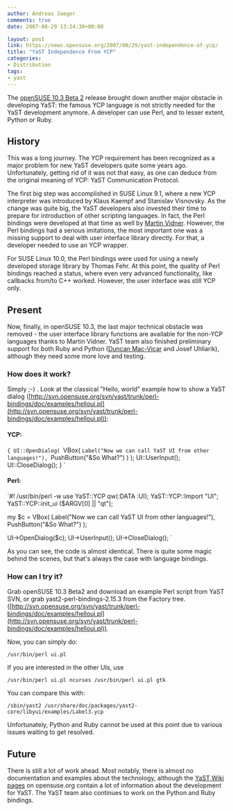 ```yaml
---
author: Andreas Jaeger
comments: true
date: 2007-08-29 13:24:38+00:00

layout: post
link: https://news.opensuse.org/2007/08/29/yast-independence-of-ycp/
title: "YaST Independence From YCP"
categories:
- Distribution
tags:
- yast
---
```

The [openSUSE 10.3 Beta 2](https://news.opensuse.org/?p=155) release brought down another major obstacle in developing YaST: the famous YCP language is not strictly needed for the YaST development anymore. A developer can use Perl, and to lesser extent, Python or Ruby.

<!-- more -->


## History


This was a long journey. The YCP requirement has been recognized as a major problem for new YaST developers quite some years ago. Unfortunately, getting rid of it was not that easy, as one can deduce from the original meaning of YCP: YaST Communication Protocol.

The first big step was accomplished in SUSE Linux 9.1, where a new YCP interpreter was introduced by Klaus Kaempf and Stanislav Visnovsky. As the change was quite big, the YaST developers also invested their time to prepare for introduction of other scripting  languages. In fact, the Perl bindings were developed at that time as well by [Martin Vidner](http://en.opensuse.org/User:Mvidner). However, the Perl bindings had a serious  imitations, the most important one was a missing support to deal with user interface library directly. For that, a developer needed to use an YCP wrapper.

For SUSE Linux 10.0, the Perl bindings were used for using a newly developed storage library by Thomas Fehr. At this point, the quality of Perl bindings reached a status, where even very advanced functionality, like callbacks from/to C++ worked. However, the user
interface was still YCP only.


## Present


Now, finally, in openSUSE 10.3, the last major technical obstacle was removed - the user interface library functions are available for the non-YCP languages thanks to Martin Vidner. YaST team also finished preliminary support for both Ruby and Python ([Duncan Mac-Vicar](http://en.opensuse.org/User:Dmacvicar) and Josef Uhliarik), although they need some more love and testing.


### How does it work?


Simply ;-) . Look at the classical "Hello, world" example how to show a YaST dialog ([http://svn.opensuse.org/svn/yast/trunk/perl-bindings/doc/examples/helloui.pl](http://svn.opensuse.org/svn/yast/trunk/perl-bindings/doc/examples/helloui.pl)):


#### YCP:



`{
UI::OpenDialog(
`VBox(
`Label("Now we can call YaST UI from other languages!"),
`PushButton("&So What?")
)
);
UI::UserInput();
UI::CloseDialog();
}
`


#### Perl:


`#! /usr/bin/perl -w
use YaST::YCP qw(:DATA :UI);
YaST::YCP::Import "UI";
YaST::YCP::init_ui ($ARGV[0] || "qt");

my $c = VBox(
Label("Now we can call YaST UI from other languages!"),
PushButton("&So What?")
);

UI->OpenDialog($c);
UI->UserInput();
UI->CloseDialog();
`

As you can see, the code is almost identical. There is quite some magic behind the scenes, but that's always the case with language bindings.


### How can I try it?


Grab openSUSE 10.3 Beta2 and download an example Perl script from YaST SVN, or grab yast2-perl-bindings-2.15.3 from the Factory tree. ([http://svn.opensuse.org/svn/yast/trunk/perl-bindings/doc/examples/helloui.pl](http://svn.opensuse.org/svn/yast/trunk/perl-bindings/doc/examples/helloui.pl)).

Now, you can simply do:

`/usr/bin/perl ui.pl`

If you are interested in the other UIs, use

`/usr/bin/perl ui.pl ncurses
/usr/bin/perl ui.pl gtk
`

You can compare this with:

`/sbin/yast2 /usr/share/doc/packages/yast2-core/libyui/examples/Label3.ycp`

Unfortunately, Python and Ruby cannot be used at this point due to various issues waiting to get resolved.


## Future


There is still a lot of work ahead. Most notably, there is almost no documentation and examples about the technology, although the [YaST Wiki pages](http://en.opensuse.org/YaST_Development)  on opensuse.org contain a lot of information about the development for YaST. The YaST team also continues to work on the Python and Ruby bindings.
